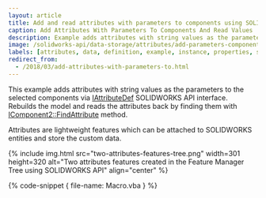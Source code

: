 ```yaml
---
layout: article
title: Add and read attributes with parameters to components using SOLIDWORKS API
caption: Add Attributes With Parameters To Components And Read Values
description: Example adds attributes with string values as the parameters to the selected components
image: /solidworks-api/data-storage/attributes/add-parameters-components/two-attributes-features-tree.png
labels: [attributes, data, definition, example, instance, properties, storage]
redirect_from:
  - /2018/03/add-attributes-with-parameters-to.html
---
```

This example adds attributes with string values as the parameters to the selected components via [IAttributeDef](http://help.solidworks.com/2018/english/api/sldworksapi/solidworks.interop.sldworks~solidworks.interop.sldworks.iattributedef.html) SOLIDWORKS API interface. Rebuilds the model and reads the attributes back by finding them with [IComponent2::FindAttribute](http://help.solidworks.com/2018/english/api/sldworksapi/SOLIDWORKS.Interop.sldworks~SOLIDWORKS.Interop.sldworks.IComponent2~FindAttribute.html) method.

Attributes are lightweight features which can be attached to SOLIDWORKS entities and store the custom data.

{% include img.html src="two-attributes-features-tree.png" width=301 height=320 alt="Two attributes features created in the Feature Manager Tree using SOLIDWORKS API" align="center" %}

{% code-snippet { file-name: Macro.vba } %}
